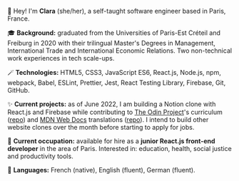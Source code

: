 🧙 Hey! I'm **Clara** (she/her), a self-taught software engineer based in Paris, France.  

🎓 **Background:** graduated from the Universities of Paris-Est Créteil and Freiburg in 2020 with their trilingual Master's Degrees in Management, International Trade and International Economic Relations. Two non-technical work experiences in tech scale-ups.

🪄 **Technologies:** HTML5, CSS3, JavaScript ES6, React.js, Node.js, npm, webpack, Babel, ESLint, Prettier, Jest, React Testing Library, Firebase, Git, GitHub.  

✨ **Current projects:** as of June 2022, I am building a Notion clone with React.js and Firebase while contributing to [The Odin Project](https://www.theodinproject.com/about)'s curriculum ([repo](https://github.com/TheOdinProject/curriculum)) and [MDN Web Docs](https://developer.mozilla.org/en-US/) translations ([repo](https://github.com/mdn/translated-content)). I intend to build other website clones over the month before starting to apply for jobs.

🏢 **Current occupation:** available for hire as a **junior React.js front-end developer** in the area of Paris. Interested in: education, health, social justice and productivity tools.

💬 **Languages:** French (native), English (fluent), German (fluent).
